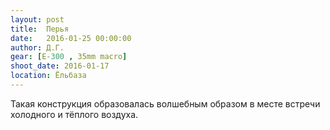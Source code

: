 ```yaml
---
layout: post
title:  Перья
date:   2016-01-25 00:00:00
author: Д.Г.
gear: [E-300 , 35mm macro]
shoot_date: 2016-01-17
location: Ёльбаза
---
```


Такая конструкция образовалась волшебным образом в месте встречи холодного и тёплого воздуха.
